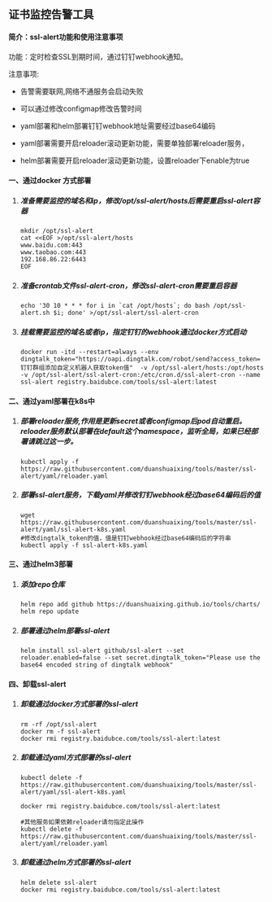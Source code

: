 ## **证书监控告警工具**

#### 简介：ssl-alert功能和使用注意事项

功能：定时检查SSL到期时间，通过钉钉webhook通知。

注意事项:

- 告警需要联网,网络不通服务会启动失败

- 可以通过修改configmap修改告警时间

- yaml部署和helm部署钉钉webhook地址需要经过base64编码

- yaml部署需要开启reloader滚动更新功能，需要单独部署reloader服务，

- helm部署需要开启reloader滚动更新功能，设置reloader下enable为true

  

#### 一、通过docker 方式部署

1. ##### 准备需要监控的域名和ip，修改/opt/ssl-alert/hosts后需要重启ssl-alert容器

   ```
   mkdir /opt/ssl-alert
   cat <<EOF >/opt/ssl-alert/hosts
   www.baidu.com:443
   www.taobao.com:443
   192.168.86.22:6443
   EOF
   ```
   

   
2. ##### 准备crontab文件ssl-alert-cron，修改ssl-alert-cron需要重启容器

   ```
   echo '30 10 * * * for i in `cat /opt/hosts`; do bash /opt/ssl-alert.sh $i; done' >/opt/ssl-alert/ssl-alert-cron
   ```

3. ##### 挂载需要监控的域名或者ip，指定钉钉的webhook通过docker方式启动

   ```
   docker run -itd --restart=always --env dingtalk_token="https://oapi.dingtalk.com/robot/send?access_token=钉钉群组添加自定义机器人获取token值"  -v /opt/ssl-alert/hosts:/opt/hosts -v /opt/ssl-alert/ssl-alert-cron:/etc/cron.d/ssl-alert-cron --name ssl-alert registry.baidubce.com/tools/ssl-alert:latest
   ```

#### 二、通过yaml部署在k8s中

1. ##### 部署reloader服务,作用是更新secret或者configmap后pod自动重启。reloader服务默认部署在default这个namespace，监听全局，如果已经部署请跳过这一步。

   ```
   kubectl apply -f https://raw.githubusercontent.com/duanshuaixing/tools/master/ssl-alert/yaml/reloader.yaml 
   ```

2. ##### 部署ssl-alert服务，下载yaml并修改钉钉webhook经过base64编码后的值

   ```
   wget https://raw.githubusercontent.com/duanshuaixing/tools/master/ssl-alert/yaml/ssl-alert-k8s.yaml
   #修改dingtalk_token的值，值是钉钉webhook经过base64编码后的字符串
   kubectl apply -f ssl-alert-k8s.yaml
   ```

#### 三、通过helm3部署

1. ##### 添加repo仓库

   ```
   helm repo add github https://duanshuaixing.github.io/tools/charts/
   helm repo update
   ```

2. ##### 部署通过helm部署ssl-alert

   ```
   helm install ssl-alert github/ssl-alert --set reloader.enabled=false --set secret.dingtalk_token="Please use the base64 encoded string of dingtalk webhook"
   ```

#### 四、卸载ssl-alert

1. ##### 卸载通过docker方式部署的ssl-alert

   ```
   rm -rf /opt/ssl-alert
   docker rm -f ssl-alert
   docker rmi registry.baidubce.com/tools/ssl-alert:latest
   ```

2. ##### 卸载通过yaml方式部署的ssl-alert

   ```
   kubectl delete -f https://raw.githubusercontent.com/duanshuaixing/tools/master/ssl-alert/yaml/ssl-alert-k8s.yaml
   
   docker rmi registry.baidubce.com/tools/ssl-alert:latest
   
   #其他服务如果依赖reloader请勿指定此操作
   kubectl delete -f https://raw.githubusercontent.com/duanshuaixing/tools/master/ssl-alert/yaml/reloader.yaml
   ```

3. ##### 卸载通过helm方式部署的ssl-alert

   ```
   helm delete ssl-alert
   docker rmi registry.baidubce.com/tools/ssl-alert:latest
   ```
